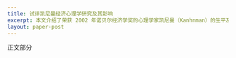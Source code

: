 ```yaml
---
title: 试评凯尼曼经济心理学研究及其影响
excerpt: 本文介绍了荣获 2002 年诺贝尔经济学奖的心理学家凯尼曼（Kanhnman）的生平及其在经济心理学领域的主要研究贡献：1）启发式策略研究；2）预期理论。然后对他的研究予以简评，同时利用引文分析法，考察了Kahneman 的研究对中国心理学界的影响。在此基础之上，反思了当前社会经济转型期间的心理行为研究中的某些问题。
layout: paper-post
---
```

正文部分